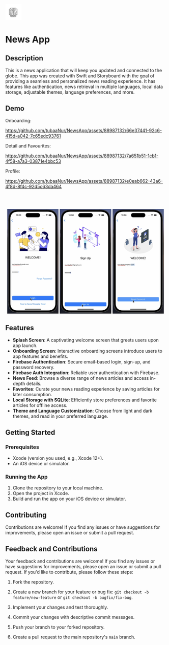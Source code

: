<img src="https://github.com/tubaaNur/NewsApp/blob/main/NewsApp/Assets.xcassets/AppIcon.appiconset/New%20Project.jpg" width="10%"/>

# News App 

## Description

This is a news application that will keep you updated and connected to the globe. This app was created with Swift and Storyboard with the goal of providing a seamless and personalized news reading experience. It has features like authentication, news retrieval in multiple languages, local data storage, adjustable themes, language preferences, and more.

## Demo

Onboarding:





https://github.com/tubaaNur/NewsApp/assets/88987132/66e37441-92c6-415d-a042-7c65edc93761




Detail and Favourites:








https://github.com/tubaaNur/NewsApp/assets/88987132/7a651b51-1cb1-4f58-a7a3-03871e4bbc53


Profile: 





https://github.com/tubaaNur/NewsApp/assets/88987132/e0eab662-43a6-4f8d-8f4c-92d5c63da464




<br/><br/>

<p align="center">  
<img src="https://github.com/tubaaNur/NewsApp/blob/main/NewsApp/Assets.xcassets/loginscreenshot2%201.imageset/login_1.png" width="32%"/>  
<img src="https://github.com/tubaaNur/NewsApp/blob/main/NewsApp/Assets.xcassets/LoginScreenshot.imageset/login_2.png" width="32%"/>  
<img src="https://github.com/tubaaNur/NewsApp/blob/main/NewsApp/Assets.xcassets/loginscreenshot2%202.imageset/login_3.png" width="32%"/>  
</p>  


## Features

-   **Splash Screen**: A captivating welcome screen that greets users upon app launch.
-   **Onboarding Screen**: Interactive onboarding screens introduce users to app features and benefits.
-   **Firebase Authentication**: Secure email-based login, sign-up, and password recovery.
-   **Firebase Auth Integration**: Reliable user authentication with Firebase.
-   **News Feed**: Browse a diverse range of news articles and access in-depth details.
-   **Favorites**: Curate your news reading experience by saving articles for later consumption.
-   **Local Storage with SQLite**: Efficiently store preferences and favorite articles for offline access.
-   **Theme and Language Customization**: Choose from light and dark themes, and read in your preferred language.


## Getting Started

### Prerequisites
-   Xcode (version you used, e.g., Xcode 12+).
-   An iOS device or simulator.

### Running the App
1.  Clone the repository to your local machine.
2.  Open the project in Xcode.
3.  Build and run the app on your iOS device or simulator.


## Contributing

Contributions are welcome! If you find any issues or have suggestions for improvements, please open an issue or submit a pull request.

## Feedback and Contributions

Your feedback and contributions are welcome! If you find any issues or have suggestions for improvements, please open an issue or submit a pull request. If you'd like to contribute, please follow these steps:

1.  Fork the repository.
    
2.  Create a new branch for your feature or bug fix: `git checkout -b feature/new-feature` or `git checkout -b bugfix/fix-bug`.
    
3.  Implement your changes and test thoroughly.
    
4.  Commit your changes with descriptive commit messages.
    
5.  Push your branch to your forked repository.
    
6.  Create a pull request to the main repository's `main` branch.
